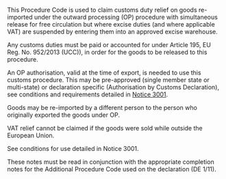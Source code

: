 This Procedure Code is used to claim customs duty relief on goods re-imported under the outward processing (OP) procedure with simultaneous release for free circulation but where excise duties (and where applicable VAT) are suspended by entering them into an approved excise warehouse.

Any customs duties must be paid or accounted for under Article 195, EU Reg. No. 952/2013 (UCC)), in order for the goods to be released to this procedure.

An OP authorisation, valid at the time of export, is needed to use this customs procedure. This may be pre-approved (single member state or multi-state) or declaration specific (Authorisation by Customs Declaration), see conditions and requirements detailed in [Notice 3001](https://www.gov.uk/government/publications/notice-3001-special-procedures-for-the-union-customs-code).

Goods may be re-imported by a different person to the person who originally exported the goods under OP.

VAT relief cannot be claimed if the goods were sold while outside the European Union.

See conditions for use detailed in Notice 3001.

These notes must be read in conjunction with the appropriate completion notes for the Additional Procedure Code used on the declaration (DE 1/11).